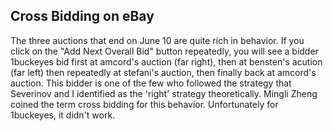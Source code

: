 ## Cross Bidding on eBay
The three auctions that end on June 10 are quite rich in behavior. If you click
on the "Add Next Overall Bid" button repeatedly, you will see a bidder
1buckeyes bid first at amcord's auction (far right), then at bensten's
acution (far left) then repeatedly at stefani's auction, then finally
back at amcord's auction.  This bidder is one of the few who followed
the strategy that Severinov and I identified as the 'right' strategy
theoretically.  Mingli Zheng coined the term cross bidding for this
behavior. Unfortunately for 1buckeyes, it didn't work.
